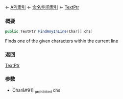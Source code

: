 ← [API索引](Api-Index) ← [命名空间索引](Namespace-Index) ← [TextPtr](VRage.Game.ModAPI.Ingame.Utilities.TextPtr)

### 概要

```csharp
public TextPtr FindAnyInLine(Char[] chs)
```

Finds one of the given characters within the current line

### 返回

[TextPtr](VRage.Game.ModAPI.Ingame.Utilities.TextPtr)



### 参数

* Char&#91&#93; <sub>prohibited</sub> chs
